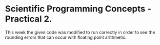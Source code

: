 # Scientific Programming Concepts - Practical 2.

This week the given code was modified to run correctly in order to see the rounding errors that can occur with floating point arithmetic.
